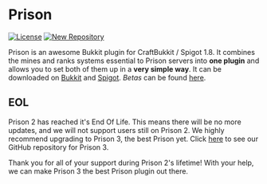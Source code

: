 # Prison

[![License](https://img.shields.io/badge/license-GPL%20License%20v3-blue.svg)](LICENSE.md) [![New Repository](https://img.shields.io/badge/prison%203-on%20github-orange.svg)](https://github.com/MC-Prison/Prison)


Prison is an awesome Bukkit plugin for CraftBukkit / Spigot 1.8. It combines the mines and ranks systems essential to Prison servers into **one plugin** and allows you to set both of them up in a **very simple way**. It can be downloaded on [Bukkit](http://dev.bukkit.org/bukkit-plugins/mcprison/) and [Spigot](https://www.spigotmc.org/resources/prison.1223/). *Betas* can be found [here](http://github.com/SirFaizdat/Prison/releases).

## EOL
Prison 2 has reached it's End Of Life. This means there will be no more updates, and we will not support users still on Prison 2. We highly recommend upgrading to Prison 3, the best Prison yet. Click [here](https://github.com/MC-Prison/Prison) to see our GitHub repository for Prison 3.

Thank you for all of your support during Prison 2's lifetime! With your help, we can make Prison 3 the best Prison plugin out there.
